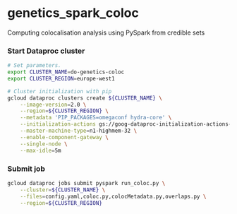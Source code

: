 # genetics_spark_coloc
Computing colocalisation analysis using PySpark from credible sets

### Start Dataproc cluster

```bash
# Set parameters.
export CLUSTER_NAME=do-genetics-coloc
export CLUSTER_REGION=europe-west1

# Cluster initialization with pip
gcloud dataproc clusters create ${CLUSTER_NAME} \
    --image-version=2.0 \
    --region=${CLUSTER_REGION} \
    --metadata 'PIP_PACKAGES=omegaconf hydra-core' \
    --initialization-actions gs://goog-dataproc-initialization-actions-europe-west1/python/pip-install.sh                                                  \
    --master-machine-type=n1-highmem-32 \
    --enable-component-gateway \
    --single-node \
    --max-idle=5m
```

### Submit job

```bash
gcloud dataproc jobs submit pyspark run_coloc.py \
    --cluster=${CLUSTER_NAME} \
    --files=config.yaml,coloc.py,colocMetadata.py,overlaps.py \
    --region=${CLUSTER_REGION}
```